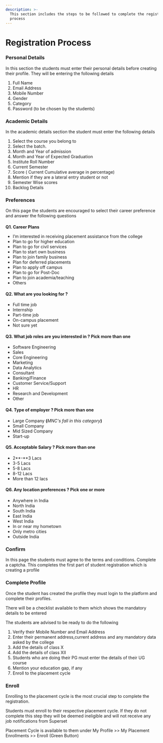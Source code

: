 ```yaml
---
description: >-
  This section includes the steps to be followed to complete the registration
  process
---
```


# Registration Process

### Personal Details

In this section the students must enter their personal details before creating their profile. They will be entering the following details

1. Full Name
2. Email Address
3. Mobile Number
4. Gender
5. Category
6. Password \(to be chosen by the students\) 

### Academic Details

In the academic details section the student must enter the following details

1. Select the course you belong to
2. Select the batch.
3. Month and Year of admission
4. Month and Year of Expected Graduation
5. Institute Roll Number
6. Current Semester
7. Score \( Current Cumulative average in percentage\)
8. Mention if they are a lateral entry student or not
9. Semester Wise scores
10.  Backlog Details

### Preferences

On this page the students are encouraged to select their career preference and answer the following questions

#### **Q1. Career Plans**

* I’m interested in receiving placement assistance from the college
* Plan to go for higher education
* Plan to go for civil services
* Plan to start own business
* Plan to join family business
* Plan for deferred placements
* Plan to apply off campus
* Plan to go for Post-Doc
* Plan to join academia/teaching
* Others

#### **Q2. What are you looking for ?**

* Full time job
* Internship
* Part-time job
* On-campus placement
* Not sure yet

#### **Q3. What job roles are you interested in ? Pick more than one**

* Software Engineering
* Sales
* Core Engineering
* Marketing
* Data Analytics
* Consultant
* Banking/Finance
* Customer Service/Support
* HR
* Research and Development
* Other

#### **Q4. Type of employer ? Pick more than one**

* Large Company **\(**_MNC's fall in this category_**\)**
* Small Company 
* Mid Sized Company 
* Start-up

#### **Q5. Acceptable Salary ? Pick more than one**

* 2**-**3 Lacs
* 3-5 Lacs
* 5-8 Lacs
* 8-12 Lacs
* More than 12 lacs

#### **Q6. Any location preferences ? Pick one or more**

* Anywhere in India
* North India
* South India
* East India
* West India
* In or near my hometown
* Only metro cities
* Outside India

### Confirm

In this page the students must agree to the terms and conditions. Complete a captcha. This completes the first part of student registration which is creating a profile

### Complete Profile

Once the student has created the profile they must login to the platform and complete their profiles. 

There will be a checklist available to them which shows the mandatory details to be entered

The students are advised to be ready to do the following

1. Verify their Mobile Number and Email Address
2. Enter their permanent address,current address and any mandatory data asked by the college
3. Add the details of class X
4. Add the details of class XII 
5. Students who are doing their PG must enter the details of their UG course
6. Mention your education gap, if any
7. Enroll to the placement cycle

### Enroll 

Enrolling to the placement cycle is the most crucial step to complete the registration. 

Students must enroll to their respective placement cycle. If they do not complete this step they will be deemed ineligible and will not receive any job notifications from Superset

Placement Cycle is available to them under My Profile &gt;&gt; My Placement Enrollments &gt;&gt; Enroll \(Green Button\) 



